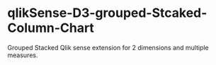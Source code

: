 # qlikSense-D3-grouped-Stcaked-Column-Chart
Grouped Stacked Qlik sense extension for 2 dimensions and multiple measures.
